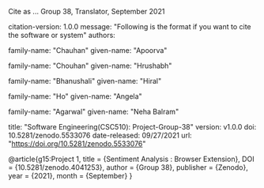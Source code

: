 Cite as ...
Group 38, Translator, September 2021

citation-version: 1.0.0 message: "Following is the format if you want to cite the software or system" authors:

family-name: "Chauhan" given-name: "Apoorva"

family-name: "Chouhan" given-name: "Hrushabh"

family-name: "Bhanushali" given-name: "Hiral"

family-name: "Ho" given-name: "Angela"

family-name: "Agarwal" given-name: "Neha Balram"

title: "Software Engineering(CSC510): Project-Group-38" version: v1.0.0 doi: 10.5281/zenodo.5533076 date-released: 09/27/2021 url: "https://doi.org/10.5281/zenodo.5533076"

@article{g15:Project 1,
	title 	  = {Sentiment Analysis : Browser Extension},
	DOI 	  = {10.5281/zenodo.4041253},
	author    = {Group 38},
	publisher = {Zenodo},
	year      = {2021},
	month     = {September}
}
